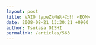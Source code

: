 ```yaml
---
layout: post
title: VAIO typeZが届いた!! <EOM>
date: 2008-08-21 13:30:21 +0900
author: Tsukasa OISHI
permalink: /articles/563
---
```



